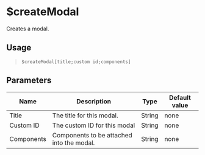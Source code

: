 # $createModal
Creates a modal.
## Usage
> `$createModal[title;custom id;components]`
## Parameters
|    Name    |                Description                |  Type  | Default value |
|------------|-------------------------------------------|--------|---------------|
| Title      | The title for this modal.                 | String | none          |
| Custom ID  | The custom ID for this modal              | String | none          |
| Components | Components to be attached into the modal. | String | none          |
